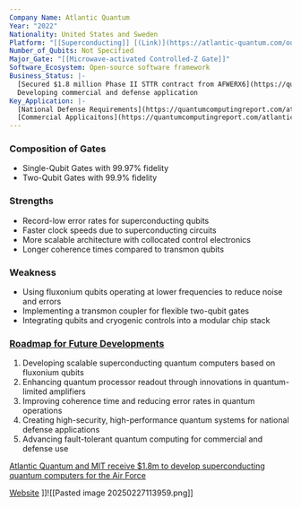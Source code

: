 ```yaml
---
Company Name: Atlantic Quantum
Year: "2022"
Nationality: United States and Sweden
Platform: "[[Superconducting]] [(Link)](https://atlantic-quantum.com/our-advantage/)"
Number_of_Qubits: Not Specified
Major_Gate: "[[Microwave-activated Controlled-Z Gate]]"
Software_Ecosystem: Open-source software framework
Business_Status: |-
  [Secured $1.8 million Phase II STTR contract from AFWERX6](https://quantumcomputingreport.com/atlantic-quantum-and-mit-secure-1-8-million-afwerx-grant-to-advance-superconducting-quantum-processors-for-the-u-s-air-force/)
  Developing commercial and defense application
Key_Application: |-
  [National Defense Requirements](https://quantumcomputingreport.com/atlantic-quantum-and-mit-secure-1-8-million-afwerx-grant-to-advance-superconducting-quantum-processors-for-the-u-s-air-force/)
  [Commercial Applicaitons](https://quantumcomputingreport.com/atlantic-quantum-and-mit-secure-1-8-million-afwerx-grant-to-advance-superconducting-quantum-processors-for-the-u-s-air-force/)
---
```

### Composition of Gates
- Single-Qubit Gates with 99.97% fidelity
- Two-Qubit Gates with 99.9% fidelity

### Strengths
- Record-low error rates for superconducting qubits
- Faster clock speeds due to superconducting circuits
- More scalable architecture with collocated control electronics
- Longer coherence times compared to transmon qubits

### Weakness
- Using fluxonium qubits operating at lower frequencies to reduce noise and errors
- Implementing a transmon coupler for flexible two-qubit gates
- Integrating qubits and cryogenic controls into a modular chip stack

### [Roadmap for Future Developments](https://engineventures.com/companies/atlantic-quantum)
1. Developing scalable superconducting quantum computers based on fluxonium qubits
2. Enhancing quantum processor readout through innovations in quantum-limited amplifiers
3. Improving coherence time and reducing error rates in quantum operations
4. Creating high-security, high-performance quantum systems for national defense applications
5. Advancing fault-tolerant quantum computing for commercial and defense use


[Atlantic Quantum and MIT receive $1.8m to develop superconducting quantum computers for the Air Force](https://www.datacenterdynamics.com/en/news/atlantic-quantum-and-mit-receive-18m-to-develop-superconducting-quantum-computers-for-the-air-force/)

[Website](https://engineventures.com/companies/atlantic-quantum)
]]![[Pasted image 20250227113959.png]]